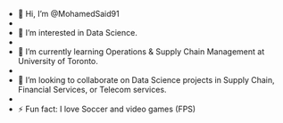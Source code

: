 - 👋 Hi, I’m @MohamedSaid91
- 
- 👀 I’m interested in Data Science.
- 
- 🌱 I’m currently learning Operations & Supply Chain Management at University of Toronto.
- 
- 💞️ I’m looking to collaborate on Data Science projects in Supply Chain, Financial Services, or Telecom services.
- 
- ⚡ Fun fact: I love Soccer and video games (FPS)
